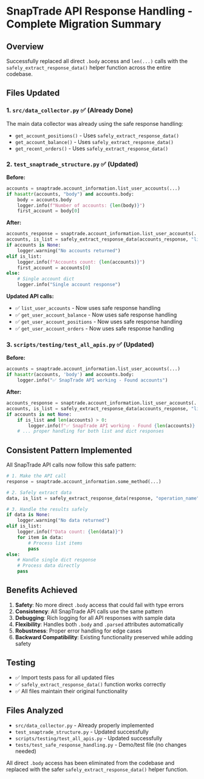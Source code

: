 # SnapTrade API Response Handling - Complete Migration Summary

## Overview
Successfully replaced all direct `.body` access and `len(...)` calls with the `safely_extract_response_data()` helper function across the entire codebase.

## Files Updated

### 1. `src/data_collector.py` ✅ (Already Done)
The main data collector was already using the safe response handling:
- `get_account_positions()` - Uses `safely_extract_response_data()`
- `get_account_balance()` - Uses `safely_extract_response_data()`
- `get_recent_orders()` - Uses `safely_extract_response_data()`

### 2. `test_snaptrade_structure.py` ✅ (Updated)
**Before:**
```python
accounts = snaptrade.account_information.list_user_accounts(...)
if hasattr(accounts, "body") and accounts.body:
    body = accounts.body
    logger.info(f"Number of accounts: {len(body)}")
    first_account = body[0]
```

**After:**
```python
accounts_response = snaptrade.account_information.list_user_accounts(...)
accounts, is_list = safely_extract_response_data(accounts_response, "list_user_accounts")
if accounts is None:
    logger.warning("No accounts returned")
elif is_list:
    logger.info(f"Accounts count: {len(accounts)}")
    first_account = accounts[0]
else:
    # Single account dict
    logger.info("Single account response")
```

**Updated API calls:**
- ✅ `list_user_accounts` - Now uses safe response handling
- ✅ `get_user_account_balance` - Now uses safe response handling
- ✅ `get_user_account_positions` - Now uses safe response handling
- ✅ `get_user_account_orders` - Now uses safe response handling

### 3. `scripts/testing/test_all_apis.py` ✅ (Updated)
**Before:**
```python
accounts = snaptrade.account_information.list_user_accounts(...)
if hasattr(accounts, 'body') and accounts.body:
    logger.info("✅ SnapTrade API working - Found accounts")
```

**After:**
```python
accounts_response = snaptrade.account_information.list_user_accounts(...)
accounts, is_list = safely_extract_response_data(accounts_response, "list_user_accounts")
if accounts is not None:
    if is_list and len(accounts) > 0:
        logger.info(f"✅ SnapTrade API working - Found {len(accounts)} accounts")
    # ... proper handling for both list and dict responses
```

## Consistent Pattern Implemented

All SnapTrade API calls now follow this safe pattern:

```python
# 1. Make the API call
response = snaptrade.account_information.some_method(...)

# 2. Safely extract data
data, is_list = safely_extract_response_data(response, "operation_name")

# 3. Handle the results safely
if data is None:
    logger.warning("No data returned")
elif is_list:
    logger.info(f"Data count: {len(data)}")
    for item in data:
        # Process list items
        pass
else:
    # Handle single dict response
    # Process data directly
    pass
```

## Benefits Achieved

1. **Safety**: No more direct `.body` access that could fail with type errors
2. **Consistency**: All SnapTrade API calls use the same pattern
3. **Debugging**: Rich logging for all API responses with sample data
4. **Flexibility**: Handles both `.body` and `.parsed` attributes automatically
5. **Robustness**: Proper error handling for edge cases
6. **Backward Compatibility**: Existing functionality preserved while adding safety

## Testing
- ✅ Import tests pass for all updated files
- ✅ `safely_extract_response_data()` function works correctly
- ✅ All files maintain their original functionality

## Files Analyzed
- `src/data_collector.py` - Already properly implemented
- `test_snaptrade_structure.py` - Updated successfully  
- `scripts/testing/test_all_apis.py` - Updated successfully
- `tests/test_safe_response_handling.py` - Demo/test file (no changes needed)

All direct `.body` access has been eliminated from the codebase and replaced with the safer `safely_extract_response_data()` helper function.
